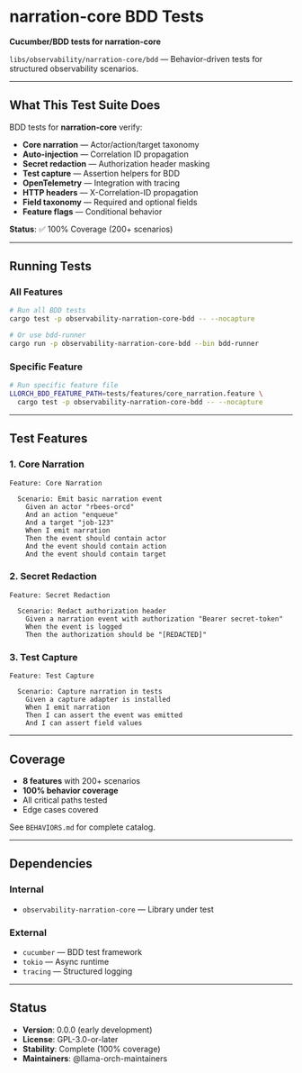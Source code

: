 # narration-core BDD Tests

**Cucumber/BDD tests for narration-core**

`libs/observability/narration-core/bdd` — Behavior-driven tests for structured observability scenarios.

---

## What This Test Suite Does

BDD tests for **narration-core** verify:

- **Core narration** — Actor/action/target taxonomy
- **Auto-injection** — Correlation ID propagation
- **Secret redaction** — Authorization header masking
- **Test capture** — Assertion helpers for BDD
- **OpenTelemetry** — Integration with tracing
- **HTTP headers** — X-Correlation-ID propagation
- **Field taxonomy** — Required and optional fields
- **Feature flags** — Conditional behavior

**Status**: ✅ 100% Coverage (200+ scenarios)

---

## Running Tests

### All Features

```bash
# Run all BDD tests
cargo test -p observability-narration-core-bdd -- --nocapture

# Or use bdd-runner
cargo run -p observability-narration-core-bdd --bin bdd-runner
```

### Specific Feature

```bash
# Run specific feature file
LLORCH_BDD_FEATURE_PATH=tests/features/core_narration.feature \
  cargo test -p observability-narration-core-bdd -- --nocapture
```

---

## Test Features

### 1. Core Narration

```gherkin
Feature: Core Narration

  Scenario: Emit basic narration event
    Given an actor "rbees-orcd"
    And an action "enqueue"
    And a target "job-123"
    When I emit narration
    Then the event should contain actor
    And the event should contain action
    And the event should contain target
```

### 2. Secret Redaction

```gherkin
Feature: Secret Redaction

  Scenario: Redact authorization header
    Given a narration event with authorization "Bearer secret-token"
    When the event is logged
    Then the authorization should be "[REDACTED]"
```

### 3. Test Capture

```gherkin
Feature: Test Capture

  Scenario: Capture narration in tests
    Given a capture adapter is installed
    When I emit narration
    Then I can assert the event was emitted
    And I can assert field values
```

---

## Coverage

- **8 features** with 200+ scenarios
- **100% behavior coverage**
- All critical paths tested
- Edge cases covered

See `BEHAVIORS.md` for complete catalog.

---

## Dependencies

### Internal

- `observability-narration-core` — Library under test

### External

- `cucumber` — BDD test framework
- `tokio` — Async runtime
- `tracing` — Structured logging

---

## Status

- **Version**: 0.0.0 (early development)
- **License**: GPL-3.0-or-later
- **Stability**: Complete (100% coverage)
- **Maintainers**: @llama-orch-maintainers
